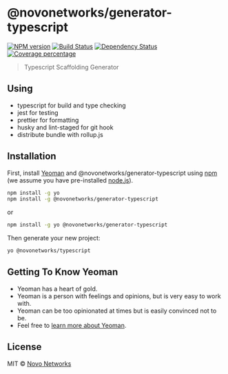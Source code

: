 # @novonetworks/generator-typescript
[![NPM version][npm-image]][npm-url] [![Build Status][travis-image]][travis-url] [![Dependency Status][daviddm-image]][daviddm-url] [![Coverage percentage][coveralls-image]][coveralls-url]
> Typescript Scaffolding Generator

## Using

- typescript for build and type checking
- jest for testing
- prettier for formatting
- husky and lint-staged for git hook
- distribute bundle with rollup.js

## Installation

First, install [Yeoman](http://yeoman.io) and @novonetworks/generator-typescript using [npm](https://www.npmjs.com/) (we assume you have pre-installed [node.js](https://nodejs.org/)).

```bash
npm install -g yo
npm install -g @novonetworks/generator-typescript
```
or
```bash
npm install -g yo @novonetworks/generator-typescript
```

Then generate your new project:

```bash
yo @novonetworks/typescript
```

## Getting To Know Yeoman

 * Yeoman has a heart of gold.
 * Yeoman is a person with feelings and opinions, but is very easy to work with.
 * Yeoman can be too opinionated at times but is easily convinced not to be.
 * Feel free to [learn more about Yeoman](http://yeoman.io/).

## License

MIT © [Novo Networks](http://www.novonetworks.com/)


[npm-image]: https://badge.fury.io/js/%40novonetworks%2Fgenerator-typescript.svg
[npm-url]: https://npmjs.org/package/%40novonetworks%2Fgenerator-typescript
[travis-image]: https://travis-ci.org/novonetworks/generator-typescript.svg?branch=master
[travis-url]: https://travis-ci.org/novonetworks/generator-typescript
[daviddm-image]: https://david-dm.org/novonetworks/generator-typescript.svg?theme=shields.io
[daviddm-url]: https://david-dm.org/novonetworks/generator-typescript
[coveralls-image]: https://coveralls.io/repos/novonetworks/generator-typescript/badge.svg
[coveralls-url]: https://coveralls.io/r/novonetworks/generator-typescript
